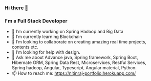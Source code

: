 ### Hi there 👋

### I'm a Full Stack Developer

- 🔭 I’m currently working on Spring Hadoop and Big Data
- 🌱 I’m currently learning Blockchain 
- 👯 I’m looking to collaborate on creating amazing real time projects, contents etc.
- 🤔 I’m looking for help with design.
- 💬 Ask me about Advance java, Spring framework, Spring Boot, Hibernate ORM, Spring Data Rest, Microservices, Restful Services, Spring hadoop, Angular, Typescript, Angular material, Python.
- 📫 How to reach me: https://nitinraj-portfolio.herokuapp.com/
